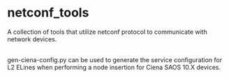 # netconf_tools

A collection of tools that utilize netconf protocol to communicate with network devices. <br><br>

gen-ciena-config.py can be used to generate the service configuration for L2 ELines when performing a node insertion for Ciena SAOS 10.X devices. 
